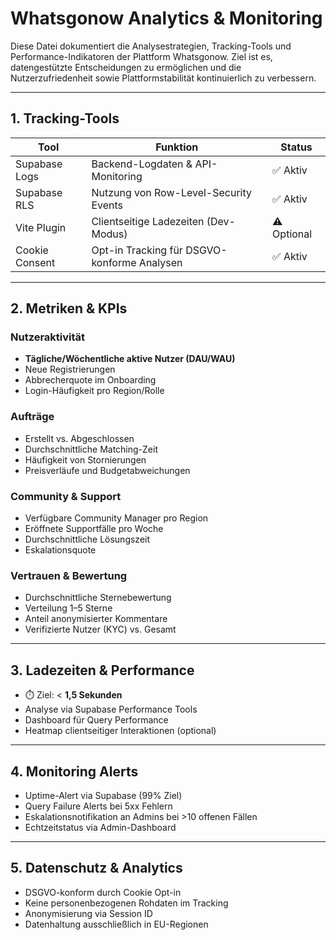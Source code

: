# Whatsgonow Analytics & Monitoring

Diese Datei dokumentiert die Analysestrategien, Tracking-Tools und Performance-Indikatoren der Plattform Whatsgonow. Ziel ist es, datengestützte Entscheidungen zu ermöglichen und die Nutzerzufriedenheit sowie Plattformstabilität kontinuierlich zu verbessern.

---

## 1. Tracking-Tools

| Tool           | Funktion                                | Status       |
|----------------|-----------------------------------------|--------------|
| Supabase Logs  | Backend-Logdaten & API-Monitoring       | ✅ Aktiv     |
| Supabase RLS   | Nutzung von Row-Level-Security Events   | ✅ Aktiv     |
| Vite Plugin    | Clientseitige Ladezeiten (Dev-Modus)    | ⚠️ Optional  |
| Cookie Consent | Opt-in Tracking für DSGVO-konforme Analysen | ✅ Aktiv |

---

## 2. Metriken & KPIs

### Nutzeraktivität

- **Tägliche/Wöchentliche aktive Nutzer (DAU/WAU)**
- Neue Registrierungen
- Abbrecherquote im Onboarding
- Login-Häufigkeit pro Region/Rolle

### Aufträge

- Erstellt vs. Abgeschlossen
- Durchschnittliche Matching-Zeit
- Häufigkeit von Stornierungen
- Preisverläufe und Budgetabweichungen

### Community & Support

- Verfügbare Community Manager pro Region
- Eröffnete Supportfälle pro Woche
- Durchschnittliche Lösungszeit
- Eskalationsquote

### Vertrauen & Bewertung

- Durchschnittliche Sternebewertung
- Verteilung 1–5 Sterne
- Anteil anonymisierter Kommentare
- Verifizierte Nutzer (KYC) vs. Gesamt

---

## 3. Ladezeiten & Performance

- ⏱️ Ziel: < **1,5 Sekunden**
- Analyse via Supabase Performance Tools
- Dashboard für Query Performance
- Heatmap clientseitiger Interaktionen (optional)

---

## 4. Monitoring Alerts

- Uptime-Alert via Supabase (99% Ziel)
- Query Failure Alerts bei 5xx Fehlern
- Eskalationsnotifikation an Admins bei >10 offenen Fällen
- Echtzeitstatus via Admin-Dashboard

---

## 5. Datenschutz & Analytics

- DSGVO-konform durch Cookie Opt-in
- Keine personenbezogenen Rohdaten im Tracking
- Anonymisierung via Session ID
- Datenhaltung ausschließlich in EU-Regionen
